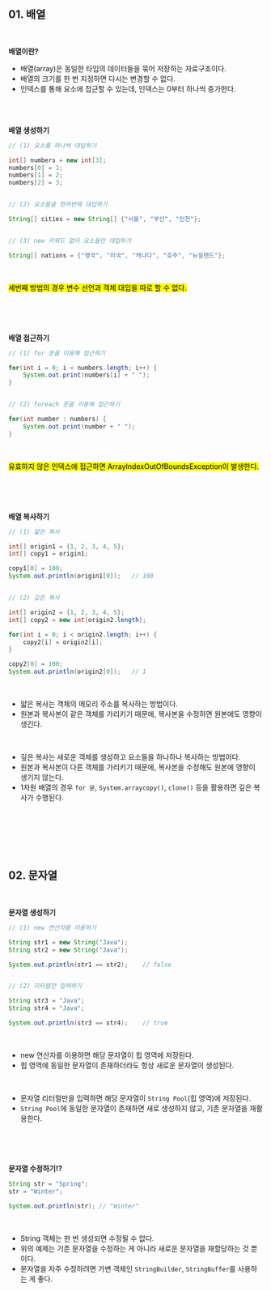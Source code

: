 ## 01. 배열

<br>   

**배열이란?**

+ 배열(array)은 동일한 타입의 데이터들을 묶어 저장하는 자료구조이다. 
+ 배열의 크기를 한 번 지정하면 다시는 변경할 수 없다.
+ 인덱스를 통해 요소에 접근할 수 있는데, 인덱스는 0부터 하나씩 증가한다.

<br>   
<Br>   

**배열 생성하기**
```java
// (1) 요소를 하나씩 대입하기

int[] numbers = new int[3];
numbers[0] = 1;
numbers[1] = 2;
numbers[2] = 3;


// (2) 요소들을 한꺼번에 대입하기

String[] cities = new String[] {"서울", "부산", "인천"};


// (3) new 키워드 없이 요소들만 대입하기

String[] nations = {"영국", "미국", "캐나다", "호주", "뉴질랜드"};
```

<br>   

<mark>세번째 방법의 경우 변수 선언과 객체 대입을 따로 할 수 없다.</mark>

<br>   
<br>   
<br>   

**배열 접근하기**
```java
// (1) for 문을 이용해 접근하기

for(int i = 0; i < numbers.length; i++) {
    System.out.print(numbers[i] + " ");
}


// (2) foreach 문을 이용해 접근하기

for(int number : numbers) {
    System.out.print(number + " ");
}
```

<br>   

<mark>유효하지 않은 인덱스에 접근하면 ArrayIndexOutOfBoundsException이 발생한다.</mark>

<br>   
<br>   
<br>   

**배열 복사하기**
```java
// (1) 얇은 복사

int[] origin1 = {1, 2, 3, 4, 5};
int[] copy1 = origin1;

copy1[0] = 100;
System.out.println(origin1[0]);   // 100 


// (2) 깊은 복사

int[] origin2 = {1, 2, 3, 4, 5};
int[] copy2 = new int[origin2.length];

for(int i = 0; i < origin2.length; i++) {
    copy2[i] = origin2[i];
}

copy2[0] = 100;
System.out.println(origin2[0]);   // 1 
```

<br>  

+ 얇은 복사는 객체의 메모리 주소를 복사하는 방법이다.
+ 원본과 복사본이 같은 객체를 가리키기 때문에, 복사본을 수정하면 원본에도 영향이 생긴다.

<br>   

+ 깊은 복사는 새로운 객체를 생성하고 요소들을 하나하나 복사하는 방법이다.
+ 원본과 복사본이 다른 객체를 가리키기 때문에, 복사본을 수정해도 원본에 영향이 생기지 않는다.
+ 1차원 배열의 경우 `for 문`, `System.arraycopy()`, `clone()` 등을 활용하면 깊은 복사가 수행된다.

<br>   
<br>   
<br>  
<br>   
<br>  

## 02. 문자열

<br>   

**문자열 생성하기**
```java
// (1) new 연산자를 이용하기

String str1 = new String("Java");
String str2 = new String("Java");

System.out.println(str1 == str2);    // false


// (2) 리터럴만 입력하기

String str3 = "Java";
String str4 = "Java";

System.out.println(str3 == str4);    // true
```

<br>   

+ new 연산자를 이용하면 해당 문자열이 힙 영역에 저장된다.
+ 힙 영역에 동일한 문자열이 존재하더라도 항상 새로운 문자열이 생성된다. 

<br>   

+ 문자열 리터럴만을 입력하면 해당 문자열이 `String Pool`(힙 영역)에 저장된다.
+ `String Pool`에 동일한 문자열이 존재하면 새로 생성하지 않고, 기존 문자열을 재활용한다.

<br>   
<br>  
<br>   

**문자열 수정하기!?**
```java
String str = "Spring";
str = "Winter";

System.out.println(str); // "Winter"

```

<br>   

+ String 객체는 한 번 생성되면 수정될 수 없다.
+ 위의 예제는 기존 문자열을 수정하는 게 아니라 새로운 문자열을 재할당하는 것 뿐이다.
+ 문자열을 자주 수정하려면 가변 객체인 `StringBuilder`, `StringBuffer`를 사용하는 게 좋다.

<br>   
<br>  
<br>  
